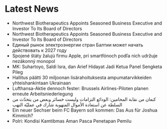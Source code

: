 # Latest News
-  Northwest Biotherapeutics Appoints Seasoned Business Executive and Investor To Its Board of Directors
-  Northwest Biotherapeutics Appoints Seasoned Business Executive and Investor To Its Board of Directors
-  Единый рынок электроэнергии стран Балтии может начать действовать к 2027 году
-  Spojené štáty žalujú firmu Apple, pri smartfónoch podľa nich udržuje nezákonný monopol
-  MK: Suhartoyo, Saldi Isra, dan Arief Hidayat Jadi Ketua Panel Sengketa Pileg
-  Hallitus päätti 30 miljoonan lisärahoituksesta ampumatarvikkeiden yhteishankintaan Ukrainaan
-  Lufthansa-Aktie dennoch fester: Brussels Airlines-Piloten planen erneute Arbeitsniederlegung
-  كنعان من نقابة المحامين: الودائع التزامات وليست خسائر وبعض من يتحدّث من السلطة عن استعادة الأموال المنهوبة شارك في عمليّة النهب
-  Ein neuer Sechser beim FC Bayern soll kommen: Das Aus für Joshua Kimmich?
-  Polri: Kondisi Kamtibmas Aman Pasca Penetapan Pemilu
